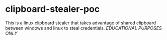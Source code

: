 # clipboard-stealer-poc
This is a linux clipboard stealer that takes advantage of shared clipboard between windows and linux to steal credentials. *EDUCATIONAL PURPOSES ONLY*

